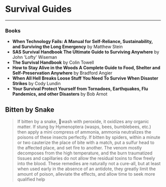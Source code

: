 # Survival Guides

---
### Books
* **When Technology Fails: A Manual for Self-Reliance, Sustainability, and Surviving the Long Emergency** by Matthew Stein
* **SAS Survival Handbook The Ultimate Guide to Surviving Anywhere** by John 'Lofty' Wiseman
* **The Survival Handbook** by Colin Towell
* **How to Stay Alive in the Woods A Complete Guide to Food, Shelter and Self-Preservation Anywhere** by Bradford Angier
* **When All Hell Breaks Loose Stuff You Need To Survive When Disaster Strikes** by Cody Lundin
* **Your Survival Protect Yourself from Tornadoes, Earthquakes, Flu Pandemics, and other Disasters** by Bob Arnot

## Bitten by Snake
> If bitten by a snake, 🐍wash with peroxide, it oxidizes any organic matter. If stung by Hymenoptera (wasps, bees, bumblebees, etc.) then apply a mini compress of ammonia, ammonia neutralizes the poisons of these insects perfectly. If bitten by spiders, within a minute or two cauterize the place of bite with a match, put a sulfur head to the affected place, and set fire to another. The venom mostly decomposes from the high temperature, and the burn traumatized tissues and capillaries do not allow the residual toxins to flow freely into the blood. These remedies are naturally not a cure-all, but at least when used early in the absence of an antidote, they greatly limit the amount of poison, alleviate the effects, and allow time to seek more qualified help
